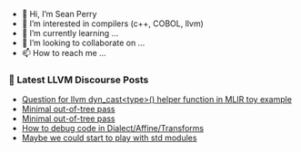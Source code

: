 - 👋 Hi, I’m Sean Perry
- 👀 I’m interested in compilers (c++, COBOL, llvm)
- 🌱 I’m currently learning ...
- 💞️ I’m looking to collaborate on ...
- 📫 How to reach me ...

<!---
s66perry/s66perry is a ✨ special ✨ repository because its `README.md` (this file) appears on your GitHub profile.
You can click the Preview link to take a look at your changes.
--->
### 📕 Latest LLVM Discourse Posts

<!-- DISCOURSE-LLVM:START -->
- [Question for llvm dyn_cast&lt;type&gt;&lpar;&rpar; helper function in MLIR toy example](https://discourse.llvm.org/t/question-for-llvm-dyn-cast-type-helper-function-in-mlir-toy-example/65202#post_1)
- [Minimal out-of-tree pass](https://discourse.llvm.org/t/minimal-out-of-tree-pass/65192#post_6)
- [Minimal out-of-tree pass](https://discourse.llvm.org/t/minimal-out-of-tree-pass/65192#post_5)
- [How to debug code in Dialect/Affine/Transforms](https://discourse.llvm.org/t/how-to-debug-code-in-dialect-affine-transforms/65200#post_1)
- [Maybe we could start to play with std modules](https://discourse.llvm.org/t/maybe-we-could-start-to-play-with-std-modules/64093#post_11)
<!-- DISCOURSE-LLVM:END -->
